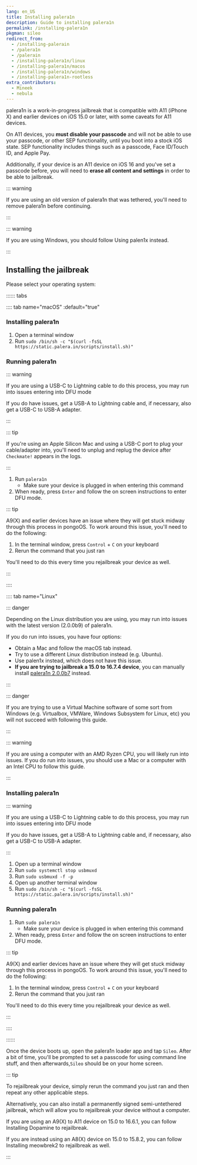 ```yaml
---
lang: en_US
title: Installing palera1n
description: Guide to installing palera1n
permalink: /installing-palera1n
pkgman: sileo
redirect_from:
  - /installing-palerain
  - /palera1n
  - /palerain
  - /installing-palera1n/linux
  - /installing-palera1n/macos
  - /installing-palera1n/windows
  - /installing-palera1n-rootless
extra_contributors:
  - Mineek
  - nebula
---
```


palera1n is a work-in-progress jailbreak that is compatible with A11 (iPhone X) and earlier devices on iOS 15.0 or later, with some caveats for A11 devices.

On A11 devices, you **must disable your passcode** and will not be able to use your passcode, or other SEP functionality, until you boot into a stock iOS state. SEP functionality includes things such as a passcode, Face ID/Touch ID, and Apple Pay. 

Additionally, if your device is an A11 device on iOS 16 and you've set a passcode before, you will need to **erase all content and settings** in order to be able to jailbreak.

::: warning

If you are using an old version of palera1n that was tethered, you'll need to <router-link to="/removing-palera1n-legacy">remove palera1n</router-link> before continuing.

:::

::: warning

If you are using Windows, you should follow <router-link to="/using-palen1x">Using palen1x</router-link> instead.

:::

## Installing the jailbreak

Please select your operating system:

:::::: tabs

:::: tab name="macOS" :default="true"

### Installing palera1n

1. Open a terminal window
1. Run `sudo /bin/sh -c "$(curl -fsSL https://static.palera.in/scripts/install.sh)"`

### Running palera1n

::: warning

If you are using a USB-C to Lightning cable to do this process, you may run into issues entering into DFU mode

If you do have issues, get a USB-A to Lightning cable and, if necessary, also get a USB-C to USB-A adapter.

:::

::: tip

If you're using an Apple Silicon Mac and using a USB-C port to plug your cable/adapter into, you'll need to unplug and replug the device after `Checkmate!` appears in the logs.

:::

1. Run `palera1n`
    - Make sure your device is plugged in when entering this command
1. When ready, press `Enter` and follow the on screen instructions to enter <router-link to="/faq/#what-is-dfu-mode">DFU mode</router-link>.

::: tip

A9(X) and earlier devices have an issue where they will get stuck midway through this process in pongoOS. To work around this issue, you'll need to do the following:

1. In the terminal window, press `Control` + `C` on your keyboard
1. Rerun the command that you just ran

You'll need to do this every time you rejailbreak your device as well.

:::

::::

:::: tab name="Linux"

::: danger

Depending on the Linux distribution you are using, you may run into issues with the latest version (2.0.0b9) of palera1n.

If you do run into issues, you have four options:
- Obtain a Mac and follow the macOS tab instead.
- Try to use a different Linux distribution instead (e.g. Ubuntu).
- <router-link to="/using-palen1x">Use palen1x</router-link> instead, which does not have this issue.
- **If you are trying to jailbreak a 15.0 to 16.7.4 device**, you can manually install [palera1n 2.0.0b7](https://github.com/palera1n/palera1n/releases/tag/v2.0.0-beta.7) instead.

:::

::: danger

If you are trying to use a Virtual Machine software of some sort from Windows (e.g. Virtualbox, VMWare, Windows Subsystem for Linux, etc) you will not succeed with following this guide.

:::

::: warning

If you are using a computer with an AMD Ryzen CPU, you will likely run into issues. If you do run into issues, you should use a Mac or a computer with an Intel CPU to follow this guide.

:::

### Installing palera1n

::: warning

If you are using a USB-C to Lightning cable to do this process, you may run into issues entering into DFU mode

If you do have issues, get a USB-A to Lightning cable and, if necessary, also get a USB-C to USB-A adapter.

:::

1. Open up a terminal window
1. Run `sudo systemctl stop usbmuxd`
1. Run `sudo usbmuxd -f -p`
1. Open up another terminal window
1. Run `sudo /bin/sh -c "$(curl -fsSL https://static.palera.in/scripts/install.sh)"`

### Running palera1n

1. Run `sudo palera1n`
    - Make sure your device is plugged in when entering this command
1. When ready, press `Enter` and follow the on screen instructions to enter <router-link to="/faq/#what-is-dfu-mode">DFU mode</router-link>.

::: tip

A9(X) and earlier devices have an issue where they will get stuck midway through this process in pongoOS. To work around this issue, you'll need to do the following:

1. In the terminal window, press `Control` + `C` on your keyboard
1. Rerun the command that you just ran

You'll need to do this every time you rejailbreak your device as well.

:::

::::

::::::

Once the device boots up, open the palera1n loader app and tap `Sileo`. After a bit of time, you'll be prompted to set a passcode for using command line stuff, and then afterwards,`Sileo` should be on your home screen.

::: tip

To rejailbreak your device, simply rerun the command you just ran and then repeat any other applicable steps.

Alternatively, you can also install a permanently signed semi-untethered jailbreak, which will allow you to rejailbreak your device without a computer.

If you are using an A9(X) to A11 device on 15.0 to 16.6.1, you can follow <router-link to="/installing-dopamine">Installing Dopamine</router-link> to rejailbreak.

If you are instead using an A8(X) device on 15.0 to 15.8.2, you can follow <router-link to="/installing-meowbrek2">Installing meowbrek2</router-link> to rejailbreak as well.

:::
